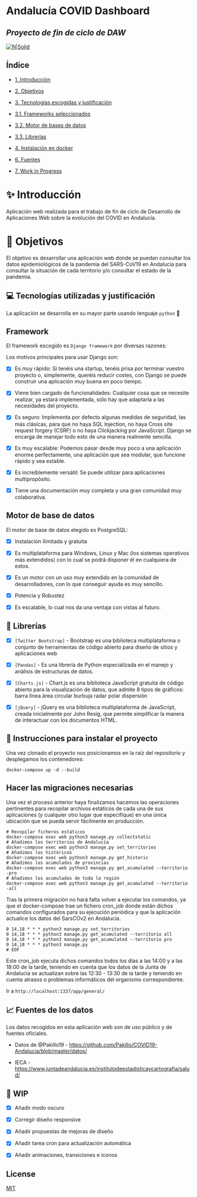 # Andalucía COVID Dashboard

## _Proyecto de fin de ciclo de DAW_

[![N|Solid](https://www.djangoproject.com/m/img/badges/djangomade124x25.gif)](https://nodesource.com/products/nsolid)

## Índice

- [1. Introducción](#introduccion)

- [2. Objetivos](#objetivos)

- [3. Tecnologías escogidas y justificación](#tecnologías)

- [3.1. Frameworks seleccionados](#framework)

- [3.2. Motor de bases de datos](#bbdd)

- [3.3. Librerías](#librerias)

- [4. Instalación en docker](#instalacion_docker)

- [6. Fuentes](#fuentes)

- [7. Work in Progress](#WIP)

# :sparkles: Introducción

<a  name="introduccion"></a>

Aplicación web realizada para el trabajo de fin de ciclo de Desarrollo de Aplicaciones Web sobre la evolución del COVID en Andalucía.

# :checkered_flag: Objetivos

<a  name="objetivos"></a>

El objetivo es desarrollar una aplicación web donde se puedan consultar los datos epidemiológicos de la pandemia del SARS-CoV19 en Andalucía para consultar la situación de cada territorio y/o consultar el estado de la pandemia.

## :computer: Tecnologías utilizadas y justificación

<a  name="tecnologías"></a>

La aplicación se desarrolla en su mayor parte usando lenguaje `python` :snake:

## Framework

<a  name="framework"></a>

El framework escogido es `Django framework` por diversas razones:

Los motivos principales para usar Django son:

- [x] Es muy rápido: Si tenéis una startup, tenéis prisa por terminar vuestro proyecto o, simplemente, queréis reducir costes, con Django se puede construir una aplicación muy buena en poco tiempo.

- [x] Viene bien cargado de funcionalidades: Cualquier cosa que se necesite realizar, ya estará implementada, sólo hay que adaptarla a las necesidades del proyecto.

- [x] Es seguro: Implementa por defecto algunas medidas de seguridad, las más clásicas, para que no haya SQL Injection, no haya Cross site request forgery (CSRF) o no haya Clickjacking por JavaScript. Django se encarga de manejar todo esto de una manera realmente sencilla.

- [x] Es muy escalable: Podemos pasar desde muy poco a una aplicación enorme perfectamente, una aplicación que sea modular, que funcione rápido y sea estable.

- [x] Es increíblemente versátil: Se puede utilizar para aplicaciones multipropósito.

- [x] Tiene una documentación muy completa y una gran comunidad muy colaborativa.

## Motor de base de datos

<a  name="bbdd"></a>

El motor de base de datos elegido es PostgreSQL:

- [x] Instalación ilimitada y gratuita

- [x] Es multiplataforma para Windows, Linux y Mac (los sistemas operativos más extendidos) con lo cual se podrá disponer él en cualquiera de estos.

- [x] Es un motor con un uso muy extendido en la comunidad de desarrolladores, con lo que conseguir ayuda es muy sencillo.

- [x] Potencia y Robustez

- [x] Es escalable, lo cual nos da una ventaja con vistas al futuro.

## :book: Librerías

<a  name="librerias"></a>

- [x] `[Twitter Bootstrap]` - Bootstrap es una biblioteca multiplataforma o conjunto de herramientas de código abierto para diseño de sitios y aplicaciones web

- [x] `[Pandas]` - Es una librería de Python especializada en el manejo y análisis de estructuras de datos.

- [x] `[Charts.js]` - Chart.js es una biblioteca JavaScript gratuita de código abierto para la visualización de datos, que admite 8 tipos de gráficos: barra línea área circular burbuja radar polar dispersión

- [x] `[jQuery]` - jQuery es una biblioteca multiplataforma de JavaScript, creada inicialmente por John Resig, que permite simplificar la manera de interactuar con los documentos HTML.

## :whale: Instrucciones para instalar el proyecto

<a  name="instalacion_docker"></a>

Una vez clonado el proyecto nos posicionamos en la raíz del repositorio y desplegamos los contenedores:

```
docker-compose up -d --build
```

## Hacer las migraciones necesarias

Una vez el proceso anterior haya finalizamos hacemos las operaciones pertinentes para recopilar archivos estáticos de cada una de sus aplicaciones (y cualquier otro lugar que especifique) en una única ubicación que se pueda servir fácilmente en producción.

```
# Recopilar ficheros estáticos
docker-compose exec web python3 manage.py collectstatic
# Añadimos los territorios de Andalucía
docker-compose exec web python3 manage.py set_territories
# Añadimos los históricos
docker-compose exec web python3 manage.py get_historic
# Añadimos los acumulados de provincias
docker-compose exec web python3 manage.py get_acumulated --territorio -pro
# Añadimos los acumulados de toda la región
docker-compose exec web python3 manage.py get_acumulated --territorio -all
```

Tras la primera migración no hará falta volver a ejecutar los comandos, ya que el docker-compose trae un fichero cron_job donde están dichos comandos configurados para su ejecución periódica y que la aplicación actualice los datos del SarsCOv2 en Andalucía.

```
0 14,18 * * * python3 manage.py set_territories
0 14,18 * * * python3 manage.py get_acumulated --territorio all
0 14,18 * * * python3 manage.py get_acumulated --territorio pro
0 14,18 * * * python3 manage.py
# EOF
```

Este cron_job ejecuta dichos comandos todos los días a las 14:00 y a las 18:00 de la tarde, teniendo en cuenta que los datos de la Junta de Andalucía se actualizan sobre las 12:30 - 13:30 de la tarde y teniendo en cuenta atrasos o problemas informáticos del organismo correspondiente.

Ir a `http://localhost:1337/app/general/`

## :chart_with_upwards_trend: Fuentes de los datos

<a  name="fuentes"></a>

Los datos recogidos en esta aplicación web son de uso público y de fuentes oficiales.

- Datos de @Pakillo19 - https://github.com/Pakillo/COVID19-Andalucia/blob/master/datos/

- IECA - https://www.juntadeandalucia.es/institutodeestadisticaycartografia/salud/

## :pencil: WIP

<a  name="wip"></a>

- [x] Añadir modo oscuro

- [x] Corregir diseño responsive

- [x] Añadir propuestas de mejoras de diseño

- [x] Añadir tarea cron para actualización automática

- [x] Añadir animaciones, transiciones e iconos

## License

[MIT](https://choosealicense.com/licenses/mit/)
